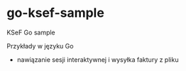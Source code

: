 # go-ksef-sample

KSeF Go sample

Przykłady w języku Go

- nawiązanie sesji interaktywnej i wysyłka faktury z pliku

